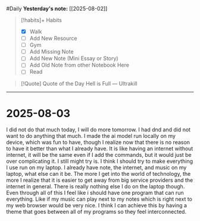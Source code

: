 #Daily
**Yesterday's note:** [[2025-08-02]]

> [!habits]+ Habits 
>- [x] Walk 
>- [ ] Add New Resource
> - [ ] Gym 
> - [ ] Add Missing Note
> - [ ] Add New Note (Mini Essay or Story)
> - [ ] Add Old Note from other Notebook Here 
> - [ ] Read

> [!Quote]  Quote of the Day
> Hell is Full 
> — Ultrakill 


<hr>

# 2025-08-03

I did not do that much today, I will do more tomorrow. I had dnd and did not want to do anything that much. I made the ai model run locally on my device, which was fun to have, though I realize now that there is no reason to have it better than what I already have. It is like having an internet without internet, it will be the same even if I add the commands, but it would just be over complicating it. I still might try is. I think I should try to make everything I use run on my laptop. I already have note, the internet, and music on my laptop, what else can it be. The more I get into the world of technology, the more I realize that it is easier to get away from big service providers and the internet in general. There is really nothing else I do on the laptop though. Even through all of this I feel like i should have one program that can run everything. Like if my music can play next to my notes which is right next to my web browser would be very nice. I think I can achieve this by having a theme that goes between all of my programs so they feel interconnected. 